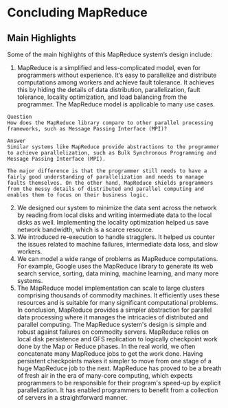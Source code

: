 # Concluding MapReduce
## Main Highlights
Some of the main highlights of this MapReduce system’s design include:

1. MapReduce is a simplified and less-complicated model, even for programmers without experience. It’s easy to parallelize and distribute computations among workers and achieve fault tolerance. It achieves this by hiding the details of data distribution, parallelization, fault tolerance, locality optimization, and load balancing from the programmer. The MapReduce model is applicable to many use cases.
```
Question
How does the MapReduce library compare to other parallel processing frameworks, such as Message Passing Interface (MPI)?

Answer
Similar systems like MapReduce provide abstractions to the programmer to achieve parallelization, such as Bulk Synchronous Programming and Message Passing Interface (MPI).

The major difference is that the programmer still needs to have a fairly good understanding of parallelization and needs to manage faults themselves. On the other hand, MapReduce shields programmers from the messy details of distributed and parallel computing and enables them to focus on their business logic.
```

2. We designed our system to minimize the data sent across the network by reading from local disks and writing intermediate data to the local disks as well. Implementing the locality optimization helped us save network bandwidth, which is a scarce resource.
3. We introduced re-execution to handle stragglers. It helped us counter the issues related to machine failures, intermediate data loss, and slow workers.
4. We can model a wide range of problems as MapReduce computations. For example, Google uses the MapReduce library to generate its web search service, sorting, data mining, machine learning, and many more systems.
5. The MapReduce model implementation can scale to large clusters comprising thousands of commodity machines. It efficiently uses these resources and is suitable for many significant computational problems.
In conclusion, MapReduce provides a simpler abstraction for parallel data processing where it manages the intricacies of distributed and parallel computing. The MapReduce system's design is simple and robust against failures on commodity servers. MapReduce relies on local disk persistence and GFS replication to logically checkpoint work done by the Map or Reduce phases. In the real world, we often concatenate many MapReduce jobs to get the work done. Having persistent checkpoints makes it simpler to move from one stage of a huge MapReduce job to the next. MapReduce has proved to be a breath of fresh air in the era of many-core computing, which expects programmers to be responsible for their program's speed-up by explicit parallelization. It has enabled programmers to benefit from a collection of servers in a straightforward manner.
